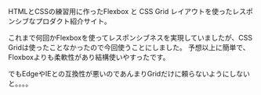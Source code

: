 HTMLとCSSの練習用に作ったFlexbox と CSS Grid レイアウトを使ったレスポンシブなプロダクト紹介サイト。

これまで何回かFlexboxを使ってレスポンシブネスを実現していましたが、CSS Gridは使ったことなかったので今回使うことにしました。
予想以上に簡単で、Floxboxよりも柔軟性があり結構使いやすったです。

でもEdgeやIEとの互換性が悪いのであんまりGridだけに頼らないようにしないと。。。。
